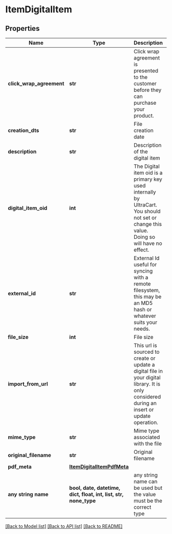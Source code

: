 # ItemDigitalItem


## Properties
Name | Type | Description | Notes
------------ | ------------- | ------------- | -------------
**click_wrap_agreement** | **str** | Click wrap agreement is presented to the customer before they can purchase your product. | [optional] 
**creation_dts** | **str** | File creation date | [optional] 
**description** | **str** | Description of the digital item | [optional] 
**digital_item_oid** | **int** | The Digital item oid is a primary key used internally by UltraCart.  You should not set or change this value.  Doing so will have no effect. | [optional] 
**external_id** | **str** | External Id useful for syncing with a remote filesystem, this may be an MD5 hash or whatever suits your needs. | [optional] 
**file_size** | **int** | File size | [optional] 
**import_from_url** | **str** | This url is sourced to create or update a digital file in your digital library.  It is only considered during an insert or update operation. | [optional] 
**mime_type** | **str** | Mime type associated with the file | [optional] 
**original_filename** | **str** | Original filename | [optional] 
**pdf_meta** | [**ItemDigitalItemPdfMeta**](ItemDigitalItemPdfMeta.md) |  | [optional] 
**any string name** | **bool, date, datetime, dict, float, int, list, str, none_type** | any string name can be used but the value must be the correct type | [optional]

[[Back to Model list]](../README.md#documentation-for-models) [[Back to API list]](../README.md#documentation-for-api-endpoints) [[Back to README]](../README.md)


